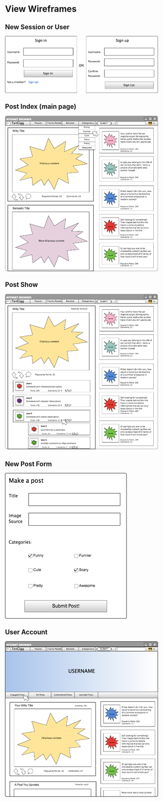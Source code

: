 # View Wireframes

## New Session or User
![new-session]

## Post Index (main page)
![main-page]

## Post Show
![post-show]

## New Post Form
![new-post-form]

## User Account
![user-account]

[new-session]: ./wireframes/new_user_or_session.png
[main-page]: ./wireframes/main_page_index.png
[post-show]: ./wireframes/post_show.png
[new-post-form]: ./wireframes/new_post_form.png
[user-account]: ./wireframes/user_account.png
